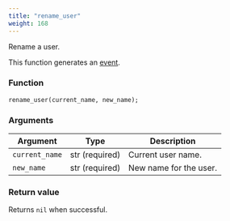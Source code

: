 ```yaml
---
title: "rename_user"
weight: 168
---
```


Rename a user.

This function generates an [event](../../overview/events).

### Function
`rename_user(current_name, new_name);`

### Arguments
Argument | Type | Description
-------- | ---- | -----------
`current_name` | str (required) | Current user name.
`new_name` | str (required) | New name for the user.

### Return value
Returns `nil` when successful.
